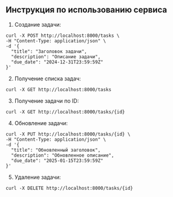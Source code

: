 
## Инструкция по использованию сервиса

1. Создание задачи:
```
curl -X POST http://localhost:8000/tasks \
-H "Content-Type: application/json" \
-d '{
  "title": "Заголовок задачи",
  "description": "Описание задачи",
  "due_date": "2024-12-31T23:59:59Z"
}'
```

2. Получение списка задач:
```
curl -X GET http://localhost:8000/tasks
```

3. Получение задачи по ID:
```
curl -X GET http://localhost:8000/tasks/{id}
```

4. Обновление задачи:
```
curl -X PUT http://localhost:8000/tasks/{id} \
-H "Content-Type: application/json" \
-d '{
  "title": "Обновленный заголовок",
  "description": "Обновленное описание",
  "due_date": "2025-01-15T23:59:59Z"
}'
```

5. Удаление задачи:
```
curl -X DELETE http://localhost:8000/tasks/{id}
```